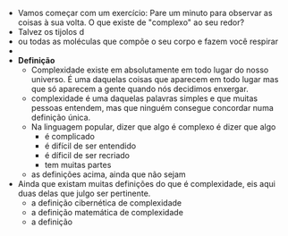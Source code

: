 - Vamos começar com um exercício: Pare um minuto para observar as coisas à sua volta. O que existe de "complexo" ao seu redor?
- Talvez os tijolos d
- ou todas as moléculas que compõe o seu corpo e fazem você respirar
-
- **Definição**
	- Complexidade existe em absolutamente em todo lugar do nosso universo. É uma daquelas coisas que aparecem em todo lugar mas que só aparecem a gente quando nós decidimos enxergar.
	- complexidade é uma daquelas palavras simples e que muitas pessoas entendem, mas que ninguém consegue concordar numa definição única.
	- Na linguagem popular, dizer que algo é complexo é dizer que algo
		- é complicado
		- é difícil de ser entendido
		- é díficil de ser recriado
		- tem muitas partes
	- as definições acima, ainda que não sejam
- Ainda que existam muitas definições do que é complexidade, eis aqui duas delas que julgo ser pertinente.
	- a definição cibernética de complexidade
	- a definição matemática de complexidade
	- a definição